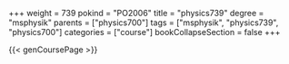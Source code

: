 +++
weight = 739
pokind = "PO2006"
title = "physics739"
degree = "msphysik"
parents = ["physics700"]
tags = ["msphysik", "physics739", "physics700"]
categories = ["course"]
bookCollapseSection = false
+++

{{< genCoursePage >}}
